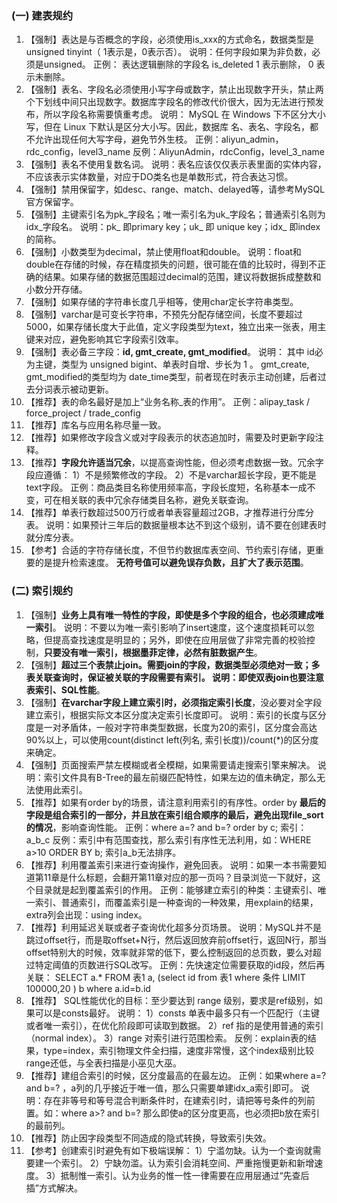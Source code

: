 ### (一) 建表规约
1. 【强制】表达是与否概念的字段，必须使用is_xxx的方式命名，数据类型是unsigned tinyint（ 1表示是，0表示否）。 说明：任何字段如果为非负数，必须是unsigned。 正例： 表达逻辑删除的字段名 is_deleted 1 表示删除， 0 表示未删除。
2. 【强制】表名、字段名必须使用小写字母或数字，禁止出现数字开头，禁止两个下划线中间只出现数字。数据库字段名的修改代价很大，因为无法进行预发布，所以字段名称需要慎重考虑。 说明： MySQL 在 Windows 下不区分大小写，但在 Linux 下默认是区分大小写。因此，数据库
名、表名、字段名，都不允许出现任何大写字母，避免节外生枝。
正例：aliyun_admin，rdc_config，level3_name 反例：AliyunAdmin，rdcConfig，level_3_name
3. 【强制】表名不使用复数名词。 说明：表名应该仅仅表示表里面的实体内容，不应该表示实体数量，对应于DO类名也是单数形式，符合表达习惯。
4. 【强制】禁用保留字，如desc、range、match、delayed等，请参考MySQL官方保留字。
5. 【强制】主键索引名为pk_字段名；唯一索引名为uk_字段名；普通索引名则为idx_字段名。 说明：pk_ 即primary key；uk_ 即 unique key；idx_ 即index的简称。
6. 【强制】小数类型为decimal，禁止使用float和double。 说明：float和double在存储的时候，存在精度损失的问题，很可能在值的比较时，得到不正确的结果。如果存储的数据范围超过decimal的范围，建议将数据拆成整数和小数分开存储。
7. 【强制】如果存储的字符串长度几乎相等，使用char定长字符串类型。
8. 【强制】varchar是可变长字符串，不预先分配存储空间，长度不要超过5000，如果存储长度大于此值，定义字段类型为text，独立出来一张表，用主键来对应，避免影响其它字段索引效率。
9. 【强制】表必备三字段：**id, gmt_create, gmt_modified**。 说明： 其中 id必为主键，类型为 unsigned bigint、单表时自增、步长为 1 。 gmt_create, gmt_modified的类型均为 date_time类型，前者现在时表示主动创建，后者过去分词表示被动更新。
10. 【推荐】表的命名最好是加上“业务名称_表的作用”。 正例：alipay_task / force_project / trade_config
11. 【推荐】库名与应用名称尽量一致。
12. 【推荐】如果修改字段含义或对字段表示的状态追加时，需要及时更新字段注释。
13. 【推荐】**字段允许适当冗余**，以提高查询性能，但必须考虑数据一致。冗余字段应遵循： 1）不是频繁修改的字段。 2）不是varchar超长字段，更不能是text字段。 正例：商品类目名称使用频率高，字段长度短，名称基本一成不变，可在相关联的表中冗余存储类目名称，避免关联查询。
14. 【推荐】单表行数超过500万行或者单表容量超过2GB，才推荐进行分库分表。 说明：如果预计三年后的数据量根本达不到这个级别，请不要在创建表时就分库分表。
15. 【参考】合适的字符存储长度，不但节约数据库表空间、节约索引存储，更重要的是提升检索速度。 **无符号值可以避免误存负数，且扩大了表示范围**。


### (二) 索引规约
1. 【强制】**业务上具有唯一特性的字段，即使是多个字段的组合，也必须建成唯一索引**。 说明：不要以为唯一索引影响了insert速度，这个速度损耗可以忽略，但提高查找速度是明显的；另外，即使在应用层做了非常完善的校验控制，**只要没有唯一索引，根据墨菲定律，必然有脏数据产生**。
2. 【强制】**超过三个表禁止join。需要join的字段，数据类型必须绝对一致；多表关联查询时，保证被关联的字段需要有索引。 说明：即使双表join也要注意表索引、SQL性能**。
3. 【强制】**在varchar字段上建立索引时，必须指定索引长度**，没必要对全字段建立索引，根据实际文本区分度决定索引长度即可。 说明：索引的长度与区分度是一对矛盾体，一般对字符串类型数据，长度为20的索引，区分度会高达90%以上，可以使用count(distinct left(列名, 索引长度))/count(*)的区分度来确定。
4. 【强制】页面搜索严禁左模糊或者全模糊，如果需要请走搜索引擎来解决。 说明：索引文件具有B-Tree的最左前缀匹配特性，如果左边的值未确定，那么无法使用此索引。
5. 【推荐】如果有order by的场景，请注意利用索引的有序性。order by **最后的字段是组合索引的一部分，并且放在索引组合顺序的最后，避免出现file_sort的情况**，影响查询性能。 正例：where a=? and b=? order by c; 索引：a_b_c 反例：索引中有范围查找，那么索引有序性无法利用，如：WHERE a>10 ORDER BY b; 索引a_b无法排序。
6. 【推荐】利用覆盖索引来进行查询操作，避免回表。 说明：如果一本书需要知道第11章是什么标题，会翻开第11章对应的那一页吗？目录浏览一下就好，这个目录就是起到覆盖索引的作用。 正例：能够建立索引的种类：主键索引、唯一索引、普通索引，而覆盖索引是一种查询的一种效果，用explain的结果，extra列会出现：using index。
7. 【推荐】利用延迟关联或者子查询优化超多分页场景。 说明：MySQL并不是跳过offset行，而是取offset+N行，然后返回放弃前offset行，返回N行，那当offset特别大的时候，效率就非常的低下，要么控制返回的总页数，要么对超过特定阈值的页数进行SQL改写。 正例：先快速定位需要获取的id段，然后再关联： SELECT a.* FROM 表1 a, (select id from 表1 where 条件 LIMIT 100000,20 ) b where a.id=b.id
8. 【推荐】 SQL性能优化的目标：至少要达到 range 级别，要求是ref级别，如果可以是consts最好。 说明： 1）consts 单表中最多只有一个匹配行（主键或者唯一索引），在优化阶段即可读取到数据。 2）ref 指的是使用普通的索引（normal index）。 3）range 对索引进行范围检索。 反例：explain表的结果，type=index，索引物理文件全扫描，速度非常慢，这个index级别比较range还低，与全表扫描是小巫见大巫。
9. 【推荐】建组合索引的时候，区分度最高的在最左边。 正例：如果where a=? and b=? ，a列的几乎接近于唯一值，那么只需要单建idx_a索引即可。 说明：存在非等号和等号混合判断条件时，在建索引时，请把等号条件的列前置。如：where a>? and b=? 那么即使a的区分度更高，也必须把b放在索引的最前列。
10. 【推荐】防止因字段类型不同造成的隐式转换，导致索引失效。
11. 【参考】创建索引时避免有如下极端误解： 1）宁滥勿缺。认为一个查询就需要建一个索引。 2）宁缺勿滥。认为索引会消耗空间、严重拖慢更新和新增速度。 3）抵制惟一索引。认为业务的惟一性一律需要在应用层通过“先查后插”方式解决。
